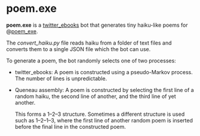 poem.exe
========

**poem.exe** is a [twitter\_ebooks][twitter-ebooks] bot that generates tiny
haiku-like poems for @[poem\_exe][poem.exe].

The *convert_haiku.py* file reads haiku from a folder of text files and
converts them to a single JSON file which the bot can use.

To generate a poem, the bot randomly selects one of two processes:

  * twitter\_ebooks: A poem is constructed using a pseudo-Markov process. The
    number of lines is unpredictable.

  * Queneau assembly: A poem is constructed by selecting the first line of a
    random haiku, the second line of another, and the third line of yet
    another.

    This forms a 1–2–3 structure. Sometimes a different structure is used such
    as 1–2–1–3, where the first line of another random poem is inserted before
    the final line in the constructed poem.


[poem.exe]: https://twitter.com/poem_exe
[twitter-ebooks]: https://github.com/mispy/twitter_ebooks
[twitter-ebooks-example]: https://github.com/mispy/ebooks_example/blob/master/bots.rb
